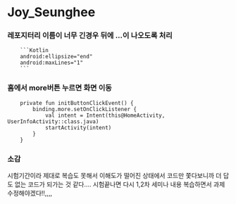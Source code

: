 # Joy_Seunghee

### 레포지터리 이름이 너무 긴경우 뒤에 ...이 나오도록 처리


        ```Kotlin
        android:ellipsize="end"
        android:maxLines="1"
        ```
        
### 홈에서 more버튼 누르면 화면 이동

        private fun initButtonClickEvent() {
            binding.more.setOnClickListener {
                val intent = Intent(this@HomeActivity, UserInfoActivity::class.java)
                startActivity(intent)
            }
        }
        

### 소감

시험기간이라 제대로 복습도 못해서 이해도가 떨어진 상태에서 코드만 쫓다보니까 더 답도 없는 코드가 되가는 것 같다.... 
시험끝나면 다시 1,2차 세미나 내용 복습하면서 과제 수정해야겠다!!,,,,

